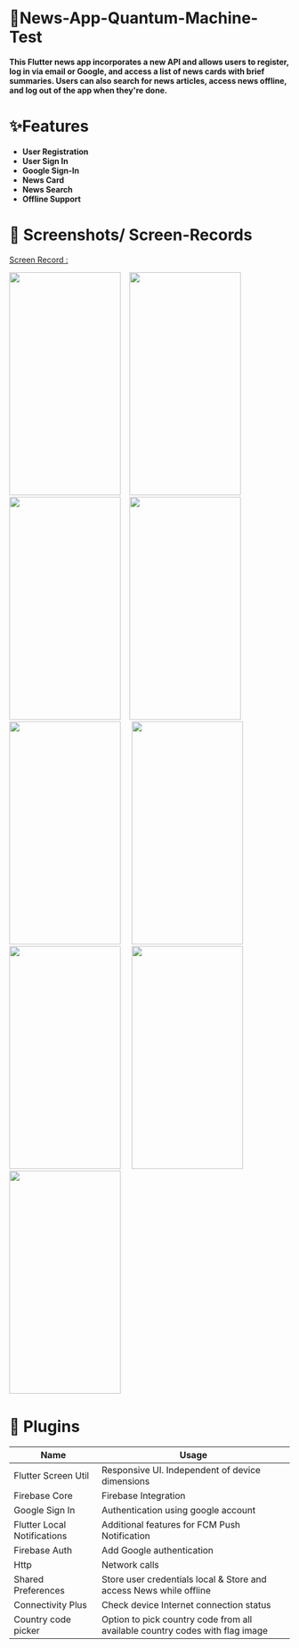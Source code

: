 # 📰News-App-Quantum-Machine-Test

**This Flutter news app incorporates a new API and allows users to register, log in via email or Google, and access a list of news cards with brief summaries. Users can also search for news articles, access news offline, and log out of the app when they're done.**

# ✨Features
 * **User Registration**
 * **User Sign In**
 * **Google Sign-In**
 * **News Card**
 * **News Search**
 * **Offline Support**
 
 
 # 📸 Screenshots/ Screen-Records
 
[ Screen Record : ](https://drive.google.com/file/d/1-GGfuItd9fEIGR2H-bChnIy-aLKfkSwt/view?usp=share_link) 
 
<img src='https://user-images.githubusercontent.com/87460435/230602012-1f4ee901-8100-410c-88b2-03c85c771943.png' width= '200' height= '400'>&nbsp;&nbsp;&nbsp;&nbsp;<img src='https://user-images.githubusercontent.com/87460435/230602089-d823940f-9043-4e3a-9258-fe54e4cce915.png' width= '200' height= '400'>&nbsp;&nbsp;&nbsp;&nbsp;
<img src='https://user-images.githubusercontent.com/87460435/230602111-7c42b8ee-dd80-4510-878d-42f1344459ac.png' width= '200' height= '400'>&nbsp;&nbsp;&nbsp;&nbsp;<img src='https://user-images.githubusercontent.com/87460435/230602162-d67d5b57-8baf-4af5-a3e3-e37138bf5631.png' width= '200' height= '400'>&nbsp;&nbsp;&nbsp;&nbsp;
<img src='https://user-images.githubusercontent.com/87460435/230602183-2f0c1303-de4e-46b6-b920-8fecfb978bb7.png' width= '200' height= '400'>&nbsp;&nbsp;&nbsp;&nbsp;
<img src='https://user-images.githubusercontent.com/87460435/230602221-da988c30-47b8-4f21-82ae-d4808d3ee94d.png' width= '200' height= '400'>&nbsp;&nbsp;&nbsp;&nbsp;
<img src='https://user-images.githubusercontent.com/87460435/230602260-5b0028c0-caeb-4b58-8a5f-badfaea4bcf7.png' width= '200' height= '400'>&nbsp;&nbsp;&nbsp;&nbsp;
<img src='https://user-images.githubusercontent.com/87460435/230602280-884a8662-9201-427b-8aaf-087472ec6893.png' width= '200' height= '400'>&nbsp;&nbsp;&nbsp;&nbsp;
<img src='https://user-images.githubusercontent.com/87460435/230602309-10f79d98-4e88-491e-98e9-5abfafbaedc2.png' width= '200' height= '400'>&nbsp;&nbsp;&nbsp;&nbsp;




# 🔌 Plugins

|           Name          |              Usage             |
| ----------------------- | ------------------------------ |
| Flutter Screen Util     | Responsive UI. Independent of device dimensions| 
| Firebase Core           | Firebase Integration           |
 | Google Sign In  | Authentication using google account |
| Flutter Local Notifications| Additional features for FCM Push Notification|
| Firebase Auth        | Add Google authentication|
| Http                    | Network calls|
| Shared Preferences | Store user credentials local & Store and access News while offline |
| Connectivity Plus| Check device Internet connection status |
| Country code picker | Option to pick country code from all available country codes with flag image   |
 
 
